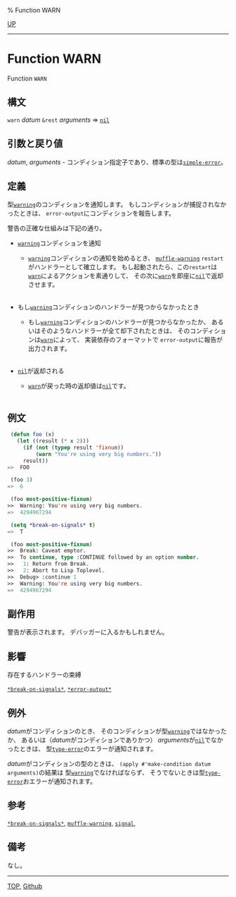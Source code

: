 % Function WARN

[UP](9.2.html)  

---

# Function **WARN**


Function `WARN`


## 構文

`warn` *datum* `&rest` *arguments* => [`nil`](5.3.nil-variable.html)


## 引数と戻り値

*datum*, *arguments* - コンディション指定子であり、標準の型は[`simple-error`](9.2.simple-error.html)。


## 定義

型[`warning`](9.2.warning.html)のコンディションを通知します。
もしコンディションが捕捉されなかったときは、
`error-output`にコンディションを報告します。

警告の正確な仕組みは下記の通り。

- [`warning`](9.2.warning.html)コンディションを通知
  - [`warning`](9.2.warning.html)コンディションの通知を始めるとき、
    [`muffle-warning`](9.2.muffle-warning-restart.html) `restart`がハンドラーとして確立します。
    もし起動されたら、この`restart`は[`warn`](9.2.warn.html)によるアクションを素通りして、
    その次に[`warn`](9.2.warn.html)を即座に[`nil`](5.3.nil-variable.html)で返却させます。
    <br><br>

- もし[`warning`](9.2.warning.html)コンディションのハンドラーが見つからなかったとき
  - もし[`warning`](9.2.warning.html)コンディションのハンドラーが見つからなかったか、
    あるいはそのようなハンドラーが全て却下されたときは、
    そのコンディションは[`warn`](9.2.warn.html)によって、
    実装依存のフォーマットで
    `error-output`に報告が出力されます。
    <br><br>

- [`nil`](5.3.nil-variable.html)が返却される
  - [`warn`](9.2.warn.html)が戻った時の返却値は[`nil`](5.3.nil-variable.html)です。
    <br><br>


## 例文

```lisp
 (defun foo (x)
   (let ((result (* x 2)))
     (if (not (typep result 'fixnum))
         (warn "You're using very big numbers."))
     result))
=>  FOO

 (foo 3)
=>  6

 (foo most-positive-fixnum)
>>  Warning: You're using very big numbers.
=>  4294967294

 (setq *break-on-signals* t)
=>  T

 (foo most-positive-fixnum)
>>  Break: Caveat emptor.
>>  To continue, type :CONTINUE followed by an option number.
>>   1: Return from Break.
>>   2: Abort to Lisp Toplevel.
>>  Debug> :continue 1
>>  Warning: You're using very big numbers.
=>  4294967294
```


## 副作用

警告が表示されます。
デバッガーに入るかもしれません。


## 影響

存在するハンドラーの束縛

[`*break-on-signals*`](9.2.break-on-signals.html),
[`*error-output*`](21.2.debug-io.html)


## 例外

*datum*がコンディションのとき、
そのコンディションが型[`warning`](9.2.warning.html)ではなかったか、
あるいは（*datum*がコンディションでありかつ）
*arguments*が[`nil`](5.3.nil-variable.html)でなかったときは、
型[`type-error`](4.4.type-error.html)のエラーが通知されます。

*datum*がコンディションの型のときは、
`(apply #'make-condition datum arguments)`の結果は
型[`warning`](9.2.warning.html)でなければならず、
そうでないときは型[`type-error`](4.4.type-error.html)おエラーが通知されます。


## 参考

[`*break-on-signals*`](9.2.break-on-signals.html),
[`muffle-warning`](9.2.restart-function.html),
[`signal`](9.2.signal.html),


## 備考

なし。


---
[TOP](index.html),  [Github](https://github.com/nptcl/npt-japanese)

